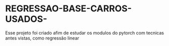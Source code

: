 # REGRESSAO-BASE-CARROS-USADOS-
Esse projeto foi criado afim de estudar os modulos do pytorch com tecnicas antes vistas, como regressão linear
